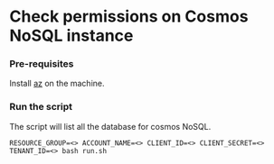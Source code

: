 # Check permissions on Cosmos NoSQL instance

### Pre-requisites

Install [az](https://learn.microsoft.com/en-us/cli/azure/install-azure-cli) on the machine.

### Run the script

The script will list all the database for cosmos NoSQL.

```shell
RESOURCE_GROUP=<> ACCOUNT_NAME=<> CLIENT_ID=<> CLIENT_SECRET=<> TENANT_ID=<> bash run.sh
```
